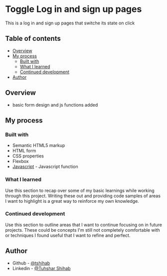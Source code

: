 # Toggle Log in and sign up pages

This is a log in and sign up pages that switche its state on click

## Table of contents

- [Overview](#overview)
- [My process](#my-process)
  - [Built with](#built-with)
  - [What I learned](#what-i-learned)
  - [Continued development](#continued-development)
- [Author](#author)


## Overview

- basic form design and js functions added


## My process

### Built with

- Semantic HTML5 markup
- HTML form
- CSS properties
- Flexbox
- [Javascript](https://www.javascript.com/) - Javascript function


### What I learned

Use this section to recap over some of my basic learnings while working through this project. Writing these out and providing code samples of areas I want to highlight is a great way to reinforce my own knowledge.


### Continued development

Use this section to outline areas that I want to continue focusing on in future projects. These could be concepts I'm still not completely comfortable with or techniques I found useful that I want to refine and perfect.


## Author

- Github - [@tshihab](https://github.com/tshihab)
- Linkedin - [@Tuhshar Shihab](https://www.linkedin.com/in/tshihab07/)

